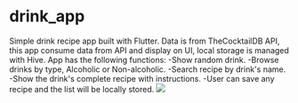 # drink_app
Simple drink recipe app built with Flutter. Data is from TheCocktailDB API, this app consume data from API and display on UI, local storage is managed with Hive.
App has the following functions:
  -Show random drink.
  -Browse drinks by type, Alcoholic or Non-alcoholic.
  -Search recipe by drink's name.
  -Show the drink's complete recipe with instructions.
  -User can save any recipe and the list will be locally stored.
[![](demo_drinkapp.gif)](https://github.com/ndinhloc/drink_app/blob/master/demo_drinkapp.gif)
